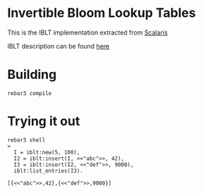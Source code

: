 Invertible Bloom Lookup Tables
=====

This is the IBLT implementation extracted from [Scalaris](https://github.com/scalaris-team/scalaris.git)

IBLT description can be found [here](https://arxiv.org/abs/1101.2245)

Building
====
```
rebar3 compile
```

Trying it out
====
```
rebar3 shell
>
  I = iblt:new(5, 100),
  I2 = iblt:insert(I, <<"abc">>, 42),
  I3 = iblt:insert(I2, <<"def">>, 9000),
  iblt:list_entries(I3).

[{<<"abc">>,42},{<<"def">>,9000}]
```

